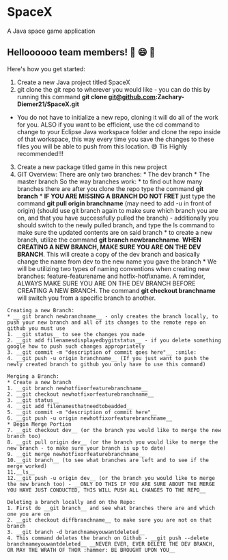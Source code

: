 # SpaceX
A Java space game application

## Helloooooo team members! :dog: :smile: :rocket:
Here's how you get started: 
  1. Create a new Java project titled SpaceX
  2. git clone the git repo to wherever you would like - you can do this by running this command 
  __git clone git@github.com:Zachary-Diemer21/SpaceX.git__
  - You do not have to initialize a new repo, cloning it will do all of the work for you. ALSO if you want to be efficient, use the cd command to change to your Eclipse Java workspace folder and clone the repo inside of that workspace, this way every time you save the changes to these files you will be able to push from this location. :smile: Tis Highly recommended!!!
  3. Create a new package titled game in this new project 
  4. GIT Overview: There are only two branches: 
    * The dev branch 
    * The master branch 
    So the way branches work: 
    * to find out how many branches there are after you clone the repo type the command __git branch__ 
    * __IF YOU ARE MISSING A BRANCH DO NOT FRET__ just type the command __git pull origin branchname__ (may need to add -u in front of origin) (should use git branch again to make sure which branch you are on, and that you have successfully pulled the branch) - additionally you should switch to the newly pulled branch, and type the ls command to make sure the updated contents are on said branch
    * to create a new branch, utilize the command __git branch newbranchname__. __WHEN CREATING A NEW BRANCH, MAKE SURE YOU ARE ON THE DEV BRANCH__. This will create a copy of the dev branch and basically change the name from dev to the new name you gave the branch 
    * We will be utilizing two types of naming conventions when creating new branches: feature-featurename and hotfix-hotfixname. A reminder, ALWAYS MAKE SURE YOU ARE ON THE DEV BRANCH BEFORE CREATING A NEW BRANCH. The command __git checkout branchname__ will switch you from a specific branch to another. 
    
    Creating a new Branch:
    * __ git branch newbranchname__ - only creates the branch locally, to push your new branch and all of its changes to the remote repo on github you must use 
    1. __git status__ to see the changes you made
    2. __git add filenamesdisplayedbygitstatus__ - if you delete something google how to push such changes appropriately
    3. __git commit -m "description of commit goes here"__ :smile:
    4. __git push -u origin branchname__ (If you just want to push the newly created branch to github you only have to use this command)
    
    Merging a Branch:
    * Create a new branch
    1. __git branch newhotfixorfeaturebranchname__
    2. __git checkout newhotfixorfeaturebranchname__
    3. __git status__ 
    4. __git add filenamesthatneedtobeadded__
    5. __git commit -m "description of commit here"__
    6. __git push -u origin newhotfixorfeaturebranchname__
    * Begin Merge Portion
    7. __git checkout dev__ (or the branch you would like to merge the new branch too) 
    8. __git pull origin dev__ (or the branch you would like to merge the new branch - to make sure your branch is up to date)
    9. __git merge newhotfixorfeaturebranchname__
    10.__git branch__ (to see what branches are left and to see if the merge worked)
    11.__ls__ 
    12.__git push -u origin dev__ (or the branch you would like to merge the new branch too) - __ONLY DO THIS IF YOU ARE SURE ABOUT THE MERGE YOU HAVE JUST CONDUCTED, THIS WILL PUSH ALL CHANGES TO THE REPO__
    
    Deleting a branch locally and on the Repo:
    1. First do __git branch__ and see what branches there are and which one you are on
    2. __git checkout diffbranchname__ to make sure you are not on that branch 
    3. __git branch -d branchnameyouwantdeleted__ 
    4. This command deletes the branch on Github - __git push --delete branchnameyouwantdeleted__ __NEVER EVER, EVER DELETE THE DEV BRANCH, OR MAY THE WRATH OF THOR :hammer: BE BROUGHT UPON YOU__
    
    
